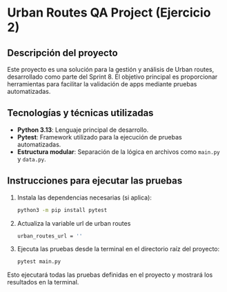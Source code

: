 # Urban Routes QA Project (Ejercicio 2)

## Descripción del proyecto

Este proyecto es una solución para la gestión y análisis de Urban routes, desarrollado como parte del Sprint 8. El objetivo principal es proporcionar herramientas para facilitar la validación de apps mediante pruebas automatizadas.

## Tecnologías y técnicas utilizadas

- **Python 3.13**: Lenguaje principal de desarrollo.
- **Pytest**: Framework utilizado para la ejecución de pruebas automatizadas.
- **Estructura modular**: Separación de la lógica en archivos como `main.py` y `data.py`.

## Instrucciones para ejecutar las pruebas

1. Instala las dependencias necesarias (si aplica):

   ```bash
   python3 -m pip install pytest
   ```

2. Actualiza la variable url de urban routes
   ```bash
   urban_routes_url = ''
   ```

3. Ejecuta las pruebas desde la terminal en el directorio raíz del proyecto:
   ```bash
   pytest main.py
   ```

Esto ejecutará todas las pruebas definidas en el proyecto y mostrará los resultados en la terminal.
